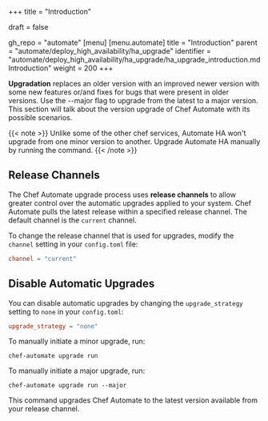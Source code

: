 +++
title = "Introduction"

draft = false

gh_repo = "automate"
[menu]
  [menu.automate]
    title = "Introduction"
    parent = "automate/deploy_high_availability/ha_upgrade"
    identifier = "automate/deploy_high_availability/ha_upgrade/ha_upgrade_introduction.md Introduction"
    weight = 200
+++

**Upgradation** replaces an older version with an improved newer version with some new features or/and fixes for bugs that were present in older versions. Use the --major flag to upgrade from the latest to a major version. This section will talk about the version upgrade of Chef Automate with its possible scenarios.

{{< note >}} Unlike some of the other chef services, Automate HA won't upgrade from one minor version to another. Upgrade Automate HA manually by running the command. {{< /note >}}

## Release Channels

The Chef Automate upgrade process uses **release channels** to allow greater control over the automatic upgrades applied to your system. Chef Automate pulls the latest release within a specified release channel. The default channel is the `current` channel.

To change the release channel that is used for upgrades, modify the `channel` setting in your `config.toml` file:

```toml
channel = "current"
```

## Disable Automatic Upgrades

You can disable automatic upgrades by changing the `upgrade_strategy` setting to `none` in your `config.toml`:

```toml
upgrade_strategy = "none"
```

To manually initiate a minor upgrade, run:

```shell
chef-automate upgrade run
```

To manually initiate a major upgrade, run:

```shell
chef-automate upgrade run --major
```

This command upgrades Chef Automate to the latest version available from your release channel.
